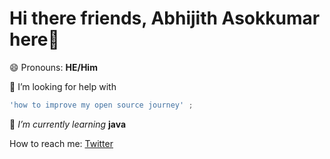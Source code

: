 # Hi there friends, Abhijith Asokkumar here👋
😄 Pronouns: **HE/Him**

🤔 I’m looking for help with 
```ts
'how to improve my open source journey' ;
```
🌱 *I’m currently learning* **java**

How to reach me: [Twitter](https://twitter.com/Abhi_asokkumar)

<!--
**Abhijithabh/Abhijithabh** is a ✨ _special_ ✨ repository because its `README.md` (this file) appears on your GitHub profile.

Here are some ideas to get you started:

- 🔭 I’m currently working on ...
- 🌱 I’m currently learning ...
- 👯 I’m looking to collaborate on ...
- 🤔 I’m looking for help with ...
- 💬 Ask me about ...
- 📫 How to reach me: ...
- 😄 Pronouns: ...
- ⚡ Fun fact: ...
-->
